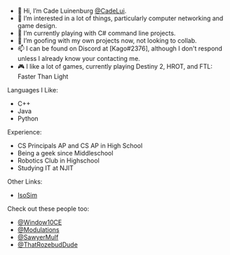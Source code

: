 - 👋 Hi, I’m Cade Luinenburg [@CadeLui](https://github.com//CadeLui).
- 👀 I’m interested in a lot of things, particularly computer networking and game design.
- 🌱 I’m currently playing with C# command line projects.
- 💞️ I’m goofing with my own projects now, not looking to collab.
- 📫 I can be found on Discord at [Kago#2376], although I don't respond unless I already know your contacting me.
- 🎮 I like a lot of games, currently playing Destiny 2, HROT, and FTL: Faster Than Light

Languages I Like:
- C++
- Java
- Python

Experience:
- CS Principals AP and CS AP in High School
- Being a geek since Middleschool
- Robotics Club in Highschool
- Studying IT at NJIT

Other Links:
- [IsoSim](https://isosim.neocities.org/)


Check out these people too:
- [@Window10CE](https://github.com/Windows10CE)
- [@Modulations](https://github.com/Modulations)
- [@SawyerMulf](https://github.com/SawyerMulf)
- [@ThatRozebudDude](https://github.com/ThatRozebudDude)
